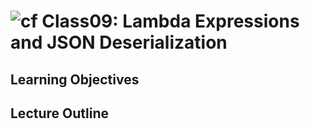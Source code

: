 ![cf](http://i.imgur.com/7v5ASc8.png) Class09: Lambda Expressions and JSON Deserialization
=====================================

## Learning Objectives


## Lecture Outline